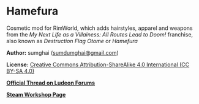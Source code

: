 # Hamefura
Cosmetic mod for RimWorld, which adds hairstyles, apparel and weapons from the _My Next Life as a Villainess: All Routes Lead to Doom!_ franchise, also known as _Destruction Flag Otome_ or _Hamefura_

**Author:** sumghai (sumdumghai@gmail.com)

**License:** [Creative Commons Attribution-ShareAlike 4.0 International (CC BY-SA 4.0)](http://www.creativecommons.org/licenses/by-sa/4.0/)

[**Official Thread on Ludeon Forums**](https://ludeon.com/forums/index.php?topic=53549.0)

[**Steam Workshop Page**](https://steamcommunity.com/sharedfiles/filedetails/?id=2317290564)
